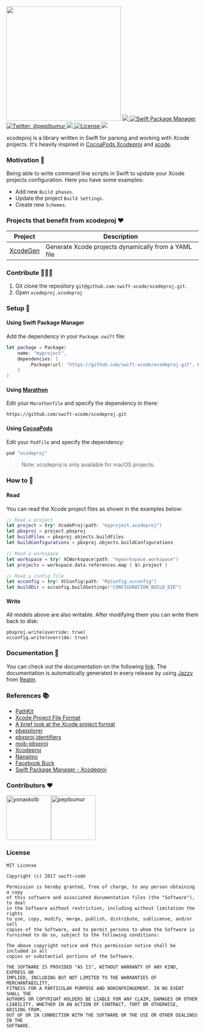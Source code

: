 <img width="300" src="https://github.com/swift-xcode/xcodeproj/blob/master/Assets/logo.png?raw=true"/>

<a href="https://travis-ci.org/swift-xcode/xcodeproj">
    <img src="https://travis-ci.org/swift-xcode/xcodeproj.svg?branch=master">
</a>
<a href="https://swift.org/package-manager">
    <img src="https://img.shields.io/badge/spm-compatible-brightgreen.svg?style=flat" alt="Swift Package Manager" />
</a>
<a href="https://twitter.com/pepibumur">
    <img src="https://img.shields.io/badge/contact-@pepibumur-blue.svg?style=flat" alt="Twitter: @pepibumur" />
</a>
<a href="https://github.com/swift-xcode/xcodeproj/releases">
    <img src="https://img.shields.io/github/release/swift-xcode/xcodeproj.svg"/>
</a>
<a href="https://opensource.org/licenses/MIT">
  <img src="https://img.shields.io/badge/License-MIT-yellow.svg" alt="License" />
</a>
<a>
   <img src="https://swift-xcode.herokuapp.com/badge.svg">
</a>


xcodeproj is a library written in Swift for parsing and working with Xcode projects. It's heavily inspired in [CocoaPods Xcodeproj](https://github.com/CocoaPods/Xcodeproj) and [xcode](https://www.npmjs.com/package/xcode).

### Motivation 💅
Being able to write command line scripts in Swift to update your Xcode projects configuration. Here you have some examples:

- Add new `Build phases`.
- Update the project `Build Settings`.
- Create new `Schemes`.

### Projects that benefit from xcodeproj ❤️

| **Project** | **Description** |
|---------|-------------|
| [XcodeGen](https://github.com/yonaskolb/XcodeGen)     | Generate Xcode projects dynamically from a YAML file |

### Contribute 👨‍👩‍👧

1. Git clone the repository `git@github.com:swift-xcode/xcodeproj.git`.
2. Open `xcodeproj.xcodeproj`

### Setup 🦋

#### Using Swift Package Manager

Add the dependency in your `Package.swift` file:

```swift
let package = Package(
    name: "myproject",
    dependencies: [
        .Package(url: "https://github.com/swift-xcode/xcodeproj.git", majorVersion: 0, minor: 0)
    ]
)

```

#### Using [Marathon](https://github.com/JohnSundell/Marathon)

Edit your `Marathonfile` and specify the dependency in there:

```bash
https://github.com/swift-xcode/xcodeproj.git
```

#### Using [CocoaPods](https://cocoapods.org)

Edit your `Podfile` and specify the dependency:

```bash
pod "xcodeproj"
```

> Note: xcodeproj is only available for macOS projects.

### How to 🐒

#### Read

You can read the Xcode project files as shown in the examples below:

```swift
// Read a project
let project = try! XcodeProj(path: "myproject.xcodeproj")
let pbxproj = project.pbxproj
let buildFiles = pbxproj.objects.buildFiles
let buildConfigurations = pbxproj.objects.buildConfigurations

// Read a workspace
let workspace = try! XCWorkspace(path: "myworkspace.workspace")
let projects = workspace.data.references.map { $0.project }

// Read a config file
let xcconfig = try! XCConfig(path: "MyConfig.xcconfig")
let buildDir = xcconfig.buildSettings("CONFIGURATION_BUILD_DIR")
```

#### Write
All models above are also writable. After modifying them you can write them back to disk:

```swit
pbxproj.write(override: true)
xcconfig.write(override: true)
```

### Documentation 📄
You can check out the documentation on the following [link](https://swift-xcode.github.io/xcodeproj/index.html). The documentation is automatically generated in every release by using [Jazzy](https://github.com/realm/jazzy) from [Realm](https://realm.io).

### References 📚

- [PathKit](https://github.com/kylef/PathKit)
- [Xcode Project File Format](http://www.monobjc.net/xcode-project-file-format.html)
- [A brief look at the Xcode project format](http://danwright.info/blog/2010/10/xcode-pbxproject-files/)
- [pbexplorer](https://github.com/mjmsmith/pbxplorer)
- [pbxproj identifiers](https://pewpewthespells.com/blog/pbxproj_identifiers.html)
- [mob-pbxproj](https://github.com/kronenthaler/mod-pbxproj)
- [Xcodeproj](https://github.com/CocoaPods/Xcodeproj)
- [Nanaimo](https://github.com/CocoaPods/Nanaimo)
- [Facebook Buck](https://buckbuild.com/javadoc/com/facebook/buck/apple/xcode/xcodeproj/package-summary.html)
- [Swift Package Manager - Xcodeproj](https://github.com/apple/swift-package-manager/tree/master/Sources/Xcodeproj)

### Contributors ❤️

[<img alt="yonaskolb" src="https://avatars2.githubusercontent.com/u/2393781?v=4&s=117" width="117">](https://github.com/yonaskolb)[<img alt="pepibumur" src="https://avatars3.githubusercontent.com/u/663605?v=4&s=117" width="117">](https://github.com/pepibumur)

### License

```
MIT License

Copyright (c) 2017 swift-code

Permission is hereby granted, free of charge, to any person obtaining a copy
of this software and associated documentation files (the "Software"), to deal
in the Software without restriction, including without limitation the rights
to use, copy, modify, merge, publish, distribute, sublicense, and/or sell
copies of the Software, and to permit persons to whom the Software is
furnished to do so, subject to the following conditions:

The above copyright notice and this permission notice shall be included in all
copies or substantial portions of the Software.

THE SOFTWARE IS PROVIDED "AS IS", WITHOUT WARRANTY OF ANY KIND, EXPRESS OR
IMPLIED, INCLUDING BUT NOT LIMITED TO THE WARRANTIES OF MERCHANTABILITY,
FITNESS FOR A PARTICULAR PURPOSE AND NONINFRINGEMENT. IN NO EVENT SHALL THE
AUTHORS OR COPYRIGHT HOLDERS BE LIABLE FOR ANY CLAIM, DAMAGES OR OTHER
LIABILITY, WHETHER IN AN ACTION OF CONTRACT, TORT OR OTHERWISE, ARISING FROM,
OUT OF OR IN CONNECTION WITH THE SOFTWARE OR THE USE OR OTHER DEALINGS IN THE
SOFTWARE.
```
